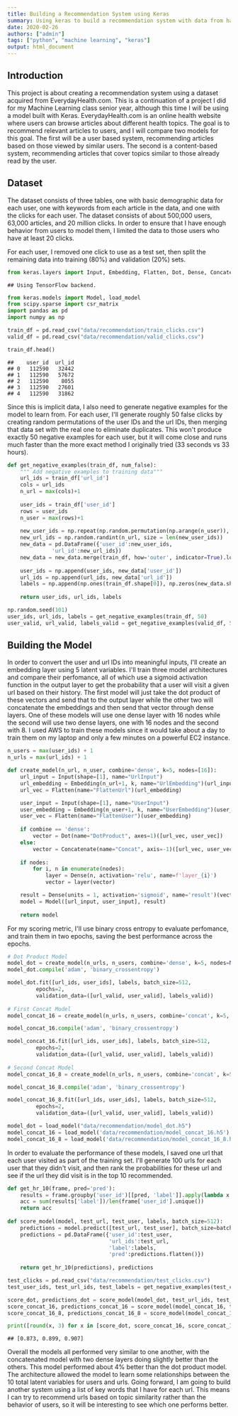 ```yaml
---
title: Building a Recommendation System using Keras
summary: Using keras to build a recommendation system with data from half a million user visits to EverydayHealth.com.
date: 2020-02-26
authors: ["admin"]
tags: ["python", "machine learning", "keras"]
output: html_document
---
```




## Introduction

This project is about creating a recommendation system using a dataset acquired from EverydayHealth.com. This is a continuation of a project I did for my Machine Learning class senior year, although this time I will be using a model built with Keras. EverydayHealth.com is an online health website where users can browse articles about different health topics. The goal is to recommend relevant articles to users, and I will compare two models for this goal. The first will be a user based system, recommending articles based on those viewed by similar users. The second is a content-based system, recommending articles that cover topics similar to those already read by the user. 

## Dataset

The dataset consists of three tables, one with basic demographic data for each user, one with keywords from each article in the data, and one with the clicks for each user. The dataset consists of about 500,000 users, 63,000 articles, and 20 million clicks. In order to ensure that I have enough behavior from users to model them, I limited the data to those users who have at least 20 clicks. 

For each user, I removed one click to use as a test set, then split the remaining data into training (80%) and validation (20%) sets.



```python
from keras.layers import Input, Embedding, Flatten, Dot, Dense, Concatenate
```

```
## Using TensorFlow backend.
```

```python
from keras.models import Model, load_model
from scipy.sparse import csr_matrix
import pandas as pd
import numpy as np

train_df = pd.read_csv("data/recommendation/train_clicks.csv")
valid_df = pd.read_csv("data/recommendation/valid_clicks.csv")

train_df.head()
```

```
##    user_id  url_id
## 0   112590   32442
## 1   112590   57672
## 2   112590    8055
## 3   112590   27601
## 4   112590   31862
```

Since this is implicit data, I also need to generate negative examples for the model to learn from. For each user, I'll generate roughly 50 false clicks by creating random permutations of the user IDs and the url IDs, then merging that data set with the real one to eliminate duplicates. This won't produce exactly 50 negative examples for each user, but it will come close and runs much faster than the more exact method I originally tried (33 seconds vs 33 hours).


```python
def get_negative_examples(train_df, num_false):
    """ Add negative examples to training data"""
    url_ids = train_df['url_id']
    cols = url_ids
    n_url = max(cols)+1
    
    user_ids = train_df['user_id']
    rows = user_ids
    n_user = max(rows)+1
    
    new_user_ids = np.repeat(np.random.permutation(np.arange(n_user)), num_false)
    new_url_ids = np.random.randint(n_url, size = len(new_user_ids))
    new_data = pd.DataFrame({'user_id':new_user_ids,
              'url_id':new_url_ids})
    new_data = new_data.merge(train_df, how='outer', indicator=True).loc[lambda x : x['_merge']=='left_only']
    
    user_ids = np.append(user_ids, new_data['user_id'])
    url_ids = np.append(url_ids, new_data['url_id'])
    labels = np.append(np.ones(train_df.shape[0]), np.zeros(new_data.shape[0]))
    
    return user_ids, url_ids, labels
```


```python
np.random.seed(101)
user_ids, url_ids, labels = get_negative_examples(train_df, 50)
user_valid, url_valid, labels_valid = get_negative_examples(valid_df, 50)
```

## Building the Model

In order to convert the user and url IDs into meaningful inputs, I'll create an embedding layer using 5 latent variables. I'll train three model architectures and compare their perfomance, all of which use a sigmoid activation function in the output layer to get the probability that a user will visit a given url based on their history. The first model will just take the dot product of these vectors and send that to the output layer while the other two will concatenate the embeddings and then send that vector through dense layers. One of these models will use one dense layer with 16 nodes while the second will use two dense layers, one with 16 nodes and the second with 8. I used AWS to train these models since it would take about a day to train them on my laptop and only a few minutes on a powerful EC2 instance. 


```python
n_users = max(user_ids) + 1
n_urls = max(url_ids) + 1

def create_model(n_url, n_user, combine='dense', k=5, nodes=[16]):
    url_input = Input(shape=[1], name="UrlInput")
    url_embedding = Embedding(n_url+1, k, name="UrlEmbedding")(url_input)
    url_vec = Flatten(name="FlattenUrl")(url_embedding)

    user_input = Input(shape=[1], name="UserInput")
    user_embedding = Embedding(n_user+1, k, name="UserEmbedding")(user_input)
    user_vec = Flatten(name="FlattenUser")(user_embedding)
    
    if combine == 'dense':
        vector = Dot(name="DotProduct", axes=1)([url_vec, user_vec])
    else:
        vector = Concatenate(name="Concat", axis=-1)([url_vec, user_vec])
        
    if nodes:
        for i, n in enumerate(nodes):
            layer = Dense(n, activation='relu', name=f'layer_{i}')
            vector = layer(vector)

    result = Dense(units = 1, activation='sigmoid', name='result')(vector)
    model = Model([url_input, user_input], result)
    
    return model
```

For my scoring metric, I'll use binary cross entropy to evaluate perfomance, and train them in two epochs, saving the best performance across the epochs. 


```python
# Dot Product Model
model_dot = create_model(n_urls, n_users, combine='dense', k=5, nodes=None)
model_dot.compile('adam', 'binary_crossentropy')

model_dot.fit([url_ids, user_ids], labels, batch_size=512,
         epochs=2, 
         validation_data=([url_valid, user_valid], labels_valid))
         
# First Concat Model
model_concat_16 = create_model(n_urls, n_users, combine='concat', k=5, nodes=16)

model_concat_16.compile('adam', 'binary_crossentropy')

model_concat_16.fit([url_ids, user_ids], labels, batch_size=512,
         epochs=2, 
         validation_data=([url_valid, user_valid], labels_valid))
         
# Second Concat Model
model_concat_16_8 = create_model(n_urls, n_users, combine='concat', k=5, nodes=[16, 8])

model_concat_16_8.compile('adam', 'binary_crossentropy')

model_concat_16_8.fit([url_ids, user_ids], labels, batch_size=512,
         epochs=2, 
         validation_data=([url_valid, user_valid], labels_valid))
```

```python
model_dot = load_model("data/recommendation/model_dot.h5")
model_concat_16 = load_model('data/recommendation/model_concat_16.h5')
model_concat_16_8 = load_model('data/recommendation/model_concat_16_8.h5')
```

In order to evaluate the performance of these models, I saved one url that each user visited as part of the training set. I'll generate 100 urls for each user that they didn't visit, and then rank the probabilities for these url and see if the url they did visit is in the top 10 recommended.


```python
def get_hr_10(frame, pred='pred'):
    results = frame.groupby('user_id')[[pred, 'label']].apply(lambda x: x.sort_values(by=pred, ascending=False)[:10]).reset_index()
    acc = sum(results['label'])/len(frame['user_id'].unique())
    return acc
    
def score_model(model, test_url, test_user, labels, batch_size=512):
    predictions = model.predict([test_url, test_user], batch_size=batch_size)
    predictions = pd.DataFrame({'user_id':test_user,
                                'url_ids':test_url,
                                'label':labels,
                                'pred':predictions.flatten()})
    
    return get_hr_10(predictions), predictions
```


```python
test_clicks = pd.read_csv("data/recommendation/test_clicks.csv")
test_user_ids, test_url_ids, test_labels = get_negative_examples(test_clicks, 100)

score_dot, predictions_dot = score_model(model_dot, test_url_ids, test_user_ids, test_labels)
score_concat_16, predictions_concat_16 = score_model(model_concat_16, test_url_ids, test_user_ids, test_labels)
score_concat_16_8, predictions_concat_16_8 = score_model(model_concat_16_8, test_url_ids, test_user_ids, test_labels)
```


```python
print([round(x, 3) for x in [score_dot, score_concat_16, score_concat_16_8]])
```

```
## [0.873, 0.899, 0.907]
```

Overall the models all performed very similar to one another, with the concatenated model with two dense layers doing slightly better than the others. This model performed about 4% better than the dot product model. The architecture allowed the model to learn some relationships between the 10 total latent variables for users and urls. Going forward, I am going to build another system using a list of key words that I have for each url. This means I can try to recommend urls based on topic similarity rather than the behavior of users, so it will be interesting to see which one performs better.
